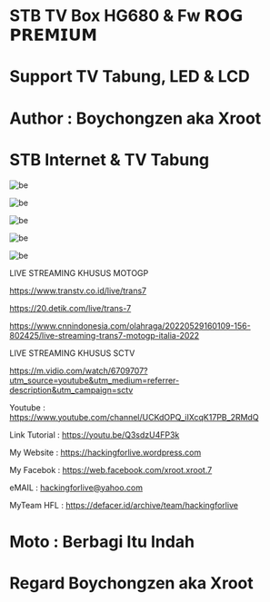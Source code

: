 # STB TV Box HG680 & Fw 𝗥𝗢𝗚 𝗣𝗥𝗘𝗠𝗜𝗨𝗠

# Support TV Tabung, LED & LCD

# Author : Boychongzen aka Xroot

# STB Internet & TV Tabung

![be](https://raw.githubusercontent.com/boychongzen18/STB/main/internet.jpg) 

![be](https://raw.githubusercontent.com/boychongzen18/STB/main/rog.jpg) 

![be](https://raw.githubusercontent.com/boychongzen18/STB/main/sctv.jpg) 

![be](https://raw.githubusercontent.com/boychongzen18/STB/main/yt.jpg) 


![be](https://raw.githubusercontent.com/boychongzen18/STB/main/stb_tv_tabung.jpg) 

LIVE STREAMING KHUSUS MOTOGP


https://www.transtv.co.id/live/trans7


https://20.detik.com/live/trans-7


https://www.cnnindonesia.com/olahraga/20220529160109-156-802425/live-streaming-trans7-motogp-italia-2022



LIVE STREAMING KHUSUS SCTV

https://m.vidio.com/watch/6709707?utm_source=youtube&utm_medium=referrer-description&utm_campaign=sctv


Youtube       : https://www.youtube.com/channel/UCKdOPQ_iIXcqK17PB_2RMdQ

Link Tutorial : https://youtu.be/Q3sdzU4FP3k

My Website    : https://hackingforlive.wordpress.com

My Facebok    : https://web.facebook.com/xroot.xroot.7

eMAIL         : hackingforlive@yahoo.com      

MyTeam HFL    : https://defacer.id/archive/team/hackingforlive

# Moto : Berbagi Itu Indah

# Regard Boychongzen aka Xroot


